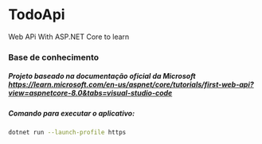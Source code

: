 # TodoApi
Web APi With ASP.NET Core to learn
### Base de conhecimento

##### Projeto baseado na documentação oficial da Microsoft https://learn.microsoft.com/en-us/aspnet/core/tutorials/first-web-api?view=aspnetcore-8.0&tabs=visual-studio-code

##### Comando para executar o aplicativo:
```bash
dotnet run --launch-profile https
